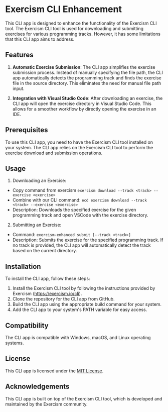 # Exercism CLI Enhancement

This CLI app is designed to enhance the functionality of the Exercism CLI tool. The Exercism CLI tool is used for downloading and submitting exercises for various programming tracks. However, it has some limitations that this CLI app aims to address.

## Features

1. **Automatic Exercise Submission**: The CLI app simplifies the exercise submission process. Instead of manually specifying the file path, the CLI app automatically detects the programming track and finds the exercise file in the source directory. This eliminates the need for manual file path input.

2. **Integration with Visual Studio Code**: After downloading an exercise, the CLI app will open the exercise directory in Visual Studio Code. This allows for a smoother workflow by directly opening the exercise in an IDE.

## Prerequisites

To use this CLI app, you need to have the Exercism CLI tool installed on your system. The CLI app relies on the Exercism CLI tool to perform the exercise download and submission operations.

## Usage

1. Downloading an Exercise:
  - Copy command from exercism `exercism download --track <track> --exercise <exercise>`
  - Combine with our CLI command: `ecd exercism download --track <track> --exercise <exercise>`
  - Description: Downloads the specified exercise for the given programming track and open VSCode with the exercise directory.

2. Submitting an Exercise:
  - Command: `exercism-enhanced submit [--track <track>]`
  - Description: Submits the exercise for the specified programming track. If no track is provided, the CLI app will automatically detect the track based on the current directory.

## Installation

To install the CLI app, follow these steps:

1. Install the Exercism CLI tool by following the instructions provided by Exercism (https://exercism.io/cli).
2. Clone the repository for the CLI app from GitHub.
3. Build the CLI app using the appropriate build command for your system.
4. Add the CLI app to your system's PATH variable for easy access.

## Compatibility

The CLI app is compatible with Windows, macOS, and Linux operating systems.

## License

This CLI app is licensed under the [MIT License](LICENSE).

## Acknowledgements

This CLI app is built on top of the Exercism CLI tool, which is developed and maintained by the Exercism community.
